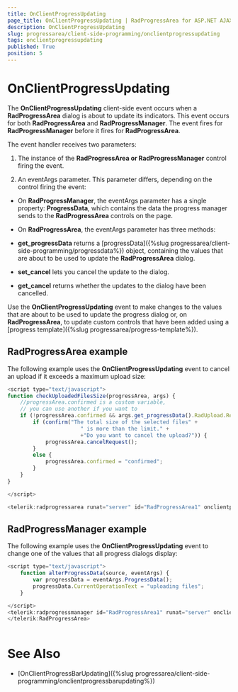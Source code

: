 ```yaml
---
title: OnClientProgressUpdating
page_title: OnClientProgressUpdating | RadProgressArea for ASP.NET AJAX Documentation
description: OnClientProgressUpdating
slug: progressarea/client-side-programming/onclientprogressupdating
tags: onclientprogressupdating
published: True
position: 5
---
```


# OnClientProgressUpdating



The **OnClientProgressUpdating** client-side event occurs when a **RadProgressArea** dialog is about to update its indicators. This event occurs for both **RadProgressArea** and **RadProgressManager**. The event fires for **RadProgressManager** before it fires for **RadProgressArea**.

The event handler receives two parameters:

1. The instance of the **RadProgressArea or RadProgressManager** control firing the event.

1. An eventArgs parameter. This parameter differs, depending on the control firing the event:

* On **RadProgressManager**, the eventArgs parameter has a single property: **ProgressData**, which contains the data the progress manager sends to the **RadProgressArea** controls on the page.

* On **RadProgressArea**, the eventArgs parameter has three methods:

* **get_progressData** returns a [progressData]({%slug progressarea/client-side-programming/progressdata%}) object, containing the values that are about to be used to update the **RadProgressArea** dialog.

* **set_cancel** lets you cancel the update to the dialog.

* **get_cancel** returns whether the updates to the dialog have been cancelled.

Use the **OnClientProgressUpdating** event to make changes to the values that are about to be used to update the progress dialog or, on **RadProgressArea**, to update custom controls that have been added using a [progress template]({%slug progressarea/progress-template%}).

## RadProgressArea example

The following example uses the **OnClientProgressUpdating** event to cancel an upload if it exceeds a maximum upload size:

````JavaScript
<script type="text/javascript">
function checkUploadedFilesSize(progressArea, args) {
	//progressArea.confirmed is a custom variable,    
	// you can use another if you want to    
	if (!progressArea.confirmed && args.get_progressData().RadUpload.RequestSize > 1000000) {
		if (confirm("The total size of the selected files" +
					   " is more than the limit." +
					   +"Do you want to cancel the upload?")) {
			progressArea.cancelRequest();
		}
		else {
			progressArea.confirmed = "confirmed";
		}
	}
}

</script>

<telerik:radprogressarea runat="server" id="RadProgressArea1" onclientprogressupdating="checkUploadedFilesSize" />
````



## RadProgressManager example

The following example uses the **OnClientProgressUpdating** event to change one of the values that all progress dialogs display:

````JavaScript
<script type="text/javascript">
	function alterProgressData(source, eventArgs) {
		var progressData = eventArgs.ProgressData();
		progressData.CurrentOperationText = "uploading files";
	}

</script>
<telerik:radprogressmanager id="RadProgressArea1" runat="server" onclientprogressupdating="alterProgressData">
</telerik:RadProgressArea>
				
````



# See Also

 * [OnClientProgressBarUpdating]({%slug progressarea/client-side-programming/onclientprogressbarupdating%})
